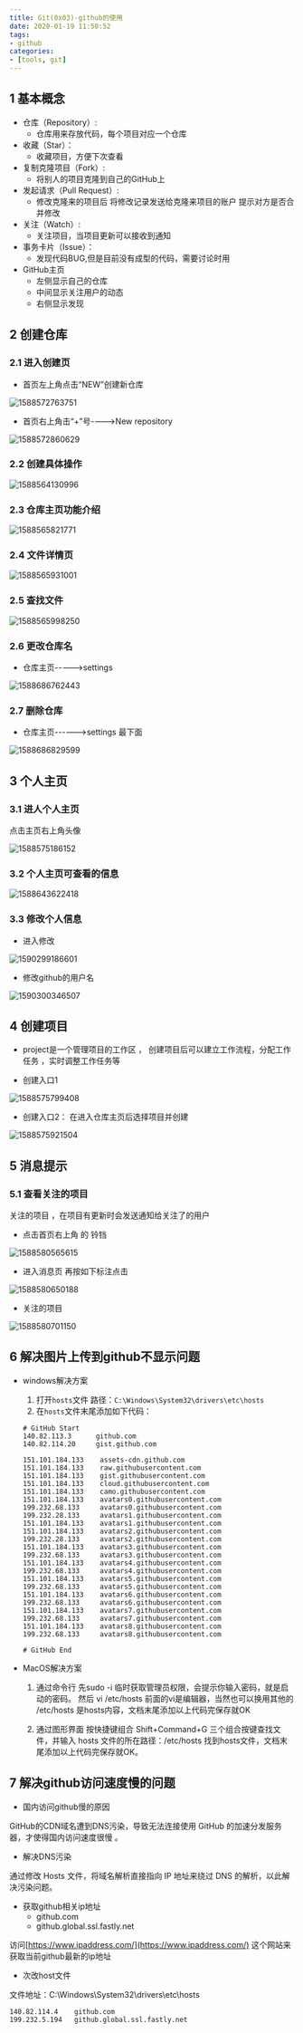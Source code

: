 ```yaml
---
title: Git(0x03)-github的使用
date: 2020-01-19 11:50:52
tags:
- github
categories:
- [tools, git]
---
```


##  1 基本概念

* 仓库（Repository）:
  * 仓库用来存放代码，每个项目对应一个仓库
* 收藏（Star）：
  *  收藏项目，方便下次查看
* 复制克隆项目（Fork）:
  * 将别人的项目克隆到自己的GitHub上  
* 发起请求（Pull Request）: 
  * 修改克隆来的项目后  将修改记录发送给克隆来项目的账户  提示对方是否合并修改
* 关注（Watch）:
  * 关注项目，当项目更新可以接收到通知
* 事务卡片（Issue）：
  * 发现代码BUG,但是目前没有成型的代码，需要讨论时用
* GitHub主页
  * 左侧显示自己的仓库
  * 中间显示关注用户的动态
  * 右侧显示发现



##  2 创建仓库

###  2.1 进入创建页

* 首页左上角点击“NEW”创建新仓库

![1588572763751](Git-0x03-github的使用/1588572763751.png)

* 首页右上角击“+”号---->New repository

![1588572860629](Git-0x03-github的使用/1588572860629.png)



###  2.2 创建具体操作 

![1588564130996](Git-0x03-github的使用/1588564130996.png)

###  2.3 仓库主页功能介绍

![1588565821771](Git-0x03-github的使用/1588565821771.png)

###  2.4 文件详情页

![1588565931001](Git-0x03-github的使用/1588565931001.png)

###  2.5 查找文件

![1588565998250](Git-0x03-github的使用/1588565998250.png)

###  2.6 更改仓库名

* 仓库主页----->settings

![1588686762443](Git-0x03-github的使用/1588686762443.png)

###  2.7 删除仓库

* 仓库主页------>settings  最下面

![1588686829599](Git-0x03-github的使用/1588686829599.png)

##  3 个人主页

###  3.1 进人个人主页

点击主页右上角头像

![1588575186152](Git-0x03-github的使用/1588575186152.png)

###  3.2 个人主页可查看的信息

![1588643622418](Git-0x03-github的使用/1588643622418.png)

###  3.3 修改个人信息

* 进入修改

![1590299186601](Git-0x03-github的使用/1590299186601.png)

* 修改github的用户名

![1590300346507](Git-0x03-github的使用/1590300346507.png)







##  4 创建项目

* project是一个管理项目的工作区 ， 创建项目后可以建立工作流程，分配工作任务 ，实时调整工作任务等

* 创建入口1

![1588575799408](Git-0x03-github的使用/1588575799408.png)

* 创建入口2： 在进入仓库主页后选择项目并创建

![1588575921504](Git-0x03-github的使用/1588575921504.png)

##  5 消息提示

###  5.1 查看关注的项目

关注的项目 ，在项目有更新时会发送通知给关注了的用户

* 点击首页右上角 的 铃铛

![1588580565615](Git-0x03-github的使用/1588580565615.png)

* 进入消息页 再按如下标注点击

![1588580650188](Git-0x03-github的使用/1588580650188.png)

* 关注的项目

![1588580701150](Git-0x03-github的使用/1588580701150.png)

##  6 解决图片上传到github不显示问题

* windows解决方案

  1. 打开`hosts`文件  路径：` C:\Windows\System32\drivers\etc\hosts `
  2. 在`hosts`文件末尾添加如下代码：

  ```
  # GitHub Start 
  140.82.113.3      github.com
  140.82.114.20     gist.github.com
  
  151.101.184.133    assets-cdn.github.com
  151.101.184.133    raw.githubusercontent.com
  151.101.184.133    gist.githubusercontent.com
  151.101.184.133    cloud.githubusercontent.com
  151.101.184.133    camo.githubusercontent.com
  151.101.184.133    avatars0.githubusercontent.com
  199.232.68.133     avatars0.githubusercontent.com
  199.232.28.133     avatars1.githubusercontent.com
  151.101.184.133    avatars1.githubusercontent.com
  151.101.184.133    avatars2.githubusercontent.com
  199.232.28.133     avatars2.githubusercontent.com
  151.101.184.133    avatars3.githubusercontent.com
  199.232.68.133     avatars3.githubusercontent.com
  151.101.184.133    avatars4.githubusercontent.com
  199.232.68.133     avatars4.githubusercontent.com
  151.101.184.133    avatars5.githubusercontent.com
  199.232.68.133     avatars5.githubusercontent.com
  151.101.184.133    avatars6.githubusercontent.com
  199.232.68.133     avatars6.githubusercontent.com
  151.101.184.133    avatars7.githubusercontent.com
  199.232.68.133     avatars7.githubusercontent.com
  151.101.184.133    avatars8.githubusercontent.com
  199.232.68.133     avatars8.githubusercontent.com
  
  # GitHub End
  ```

* MacOS解决方案

  1. 通过命令行
     先sudo -i 临时获取管理员权限，会提示你输入密码，就是启动的密码。
     然后 vi /etc/hosts
     前面的vi是编辑器，当然也可以换用其他的
     /etc/hosts 是hosts内容，文档末尾添加以上代码完保存就OK

  2. 通过图形界面
     按快捷键组合 Shift+Command+G 三个组合按键查找文件，并输入 hosts 文件的所在路径：/etc/hosts
     找到hosts文件，文档末尾添加以上代码完保存就OK。



##  7 解决github访问速度慢的问题

* 国内访问github慢的原因

 GitHub的CDN域名遭到DNS污染，导致无法连接使用 GitHub 的加速分发服务器，才使得国内访问速度很慢 。

* 解决DNS污染

 通过修改 Hosts 文件，将域名解析直接指向 IP 地址来绕过 DNS 的解析，以此解决污染问题。 

* 获取github相关ip地址
  * github.com
  * github.global.ssl.fastly.net

 访问[https://www.ipaddress.com/](https://www.ipaddress.com/) 这个网站来获取当前github最新的ip地址 

* 次改host文件

文件地址：C:\Windows\System32\drivers\etc\hosts

```
140.82.114.4	github.com
199.232.5.194	github.global.ssl.fastly.net
```

